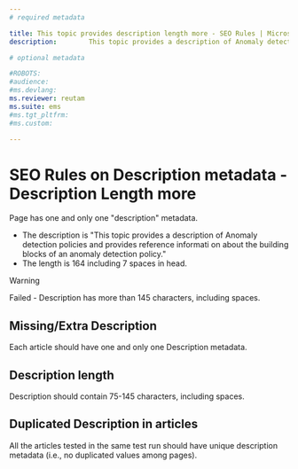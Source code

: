 ```yaml
---
# required metadata

title: This topic provides description length more - SEO Rules | Microsoft Docs
description:        This topic provides a description of Anomaly detection policies and provides reference informati on about the building blocks of an anomaly detection policy.

# optional metadata

#ROBOTS:
#audience:
#ms.devlang:
ms.reviewer: reutam
ms.suite: ems
#ms.tgt_pltfrm:
#ms.custom:

---
```


# SEO Rules on Description metadata - Description Length more

Page has one and only one "description" metadata.  
- The description is "This topic provides a description of Anomaly detection policies and provides reference informati on about the building blocks of an anomaly detection policy."  
- The length is 164 including 7 spaces in head. 

> [!WARNING] 
> Failed - Description has more than 145 characters, including spaces.

## Missing/Extra Description
Each article should have one and only one Description metadata.
## Description length
Description should contain 75-145 characters, including spaces.
## Duplicated Description in articles
All the articles tested in the same test run should have unique description metadata (i.e., no duplicated values among pages).
